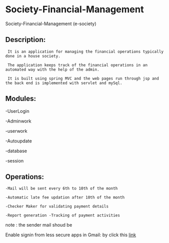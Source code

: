 # Society-Financial-Management
Society-Financial-Management (e-society)

## Description: 

     It is an application for managing the financial operations typically done in a house society. 
     
     The application keeps track of the financial operations in an automated way with the help of the admin. 
     
     It is built using spring MVC and the web pages run through jsp and the back end is implemented with servlet and mySql.

 ## Modules:
 
   -UserLogin 
   
   -Adminwork 
   
   -userwork
   
   -Autoupdate 
   
   -database
   
   -session


## Operations:

    -Mail will be sent every 6th to 10th of the month 

    -Automatic late fee updation after 10th of the month 

    -Checker Maker for validating payment details 

    -Report generation -Tracking of payment activities
    
  
  note : the sender mail shoud be 
  
  Enable signin from less secure apps in Gmail: by click this [link](https://myaccount.google.com/security)
